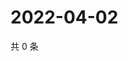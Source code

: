 # 2022-04-02

共 0 条

<!-- BEGIN WEIBO -->
<!-- 最后更新时间 Sat Apr 02 2022 20:19:27 GMT+0800 (China Standard Time) -->

<!-- END WEIBO -->
